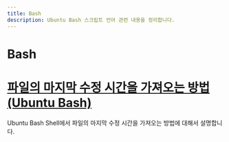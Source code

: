 ```yaml
---
title: Bash
description: Ubuntu Bash 스크립트 언어 관련 내용을 정리합니다.
---
```



Bash
===






[파일의 마지막 수정 시간을 가져오는 방법(Ubuntu Bash)](001.html 'Ubuntu Bash Shell에서 파일의 마지막 수정 시간을 가져오는 방법에 대해서 설명합니다.')
===


Ubuntu Bash Shell에서 파일의 마지막 수정 시간을 가져오는 방법에 대해서 설명합니다.
